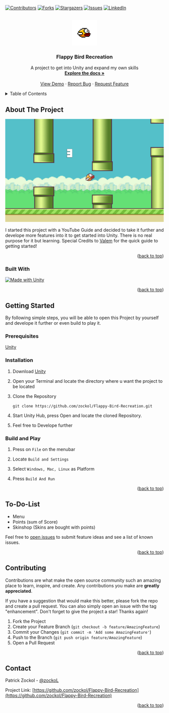 <a name="readme-top"></a>

[![Contributors][contributors-shield]][contributors-url]
[![Forks][forks-shield]][forks-url]
[![Stargazers][stars-shield]][stars-url]
[![Issues][issues-shield]][issues-url]
[![LinkedIn][linkedin-shield]][linkedin-url]

<!-- PROJECT LOGO -->
<br />
<div align="center">
  <a href="https://github.com/zockol/Flappy-Bird-Recreation">
    <img src="images/birdo.png" alt="Logo" width="80" height="80">
  </a>

<h3 align="center">Flappy Bird Recreation</h3>

  <p align="center">
    A project to get into Unity and expand my own skills
    <br />
    <a href="https://github.com/zockol/Flappy-Bird-Recreation"><strong>Explore the docs »</strong></a>
    <br />
    <br />
    <a href="https://github.com/zockol/Flappy-Bird-Recreation">View Demo</a>
    ·
    <a href="https://github.com/zockol/Flappy-Bird-Recreation/issues">Report Bug</a>
    ·
    <a href="https://github.com/zockol/Flappy-Bird-Recreation/issues">Request Feature</a>
  </p>
</div>

<!-- TABLE OF CONTENTS -->
<details>
  <summary>Table of Contents</summary>
  <ol>
    <li>
      <a href="#about-the-project">About The Project</a>
      <ul>
        <li><a href="#built-with">Built With</a></li>
      </ul>
    </li>
    <li>
      <a href="#getting-started">Getting Started</a>
      <ul>
        <li><a href="#prerequisites">Prerequisites</a></li>
        <li><a href="#installation">Installation</a></li>
        <li><a href="#build-and-play">Build and Play</a></li>
      </ul>
    </li>
    <li><a href="#todolist">To-Do-List</a></li>
    <li><a href="#contributing">Contributing</a></li>
    <li><a href="#contact">Contact</a></li>
  </ol>
</details>

<!-- ABOUT THE PROJECT -->

## About The Project

[![Product Name Screen Shot][product-screenshot]](https://github.com/zockol/Flappy-Bird-Recreation)

I started this project with a YouTube Guide and decided to take it further and develope more features into it to get started into Unity. There is no real purpose for it but learning. Special Credits to [Valem](https://www.youtube.com/c/ValemVR) for the quick guide to getting started!

<p align="right">(<a href="#readme-top">back to top</a>)</p>

### Built With

[![Made with Unity](https://img.shields.io/badge/Made%20with-Unity-57b9d3.svg?style=for-the-badge&logo=unity)](https://unity3d.com)

<p align="right">(<a href="#readme-top">back to top</a>)</p>

<!-- GETTING STARTED -->

## Getting Started

By following simple steps, you will be able to open this Project by yourself and develope it further or even build to play it.

### Prerequisites

[Unity](https://unity.com/de/download)

### Installation

1. Download [Unity](https://unity.com/de/download)

2. Open your Terminal and locate the directory where u want the project to be located

3. Clone the Repository

   ```
   git clone https://github.com/zockol/Flappy-Bird-Recreation.git
   ```

4. Start Unity Hub, press Open and locate the cloned Repository.

5. Feel free to Develope further

### Build and Play

1. Press on `File` on the menubar

2. Locate `Build and Settings`

3. Select `Windows, Mac, Linux` as Platform

4. Press `Build And Run`

<p align="right">(<a href="#readme-top">back to top</a>)</p>

## To-Do-List

- Menu
- Points (sum of Score)
- Skinshop (Skins are bought with points)

Feel free to [open issues](https://github.com/zockol/Flappy-Bird-Recreation/issues) to submit feature ideas and see a list of known issues.

<p align="right">(<a href="#readme-top">back to top</a>)</p>

<!-- CONTRIBUTING -->

## Contributing

Contributions are what make the open source community such an amazing place to learn, inspire, and create. Any contributions you make are **greatly appreciated**.

If you have a suggestion that would make this better, please fork the repo and create a pull request. You can also simply open an issue with the tag "enhancement".
Don't forget to give the project a star! Thanks again!

1. Fork the Project
2. Create your Feature Branch (`git checkout -b feature/AmazingFeature`)
3. Commit your Changes (`git commit -m 'Add some AmazingFeature'`)
4. Push to the Branch (`git push origin feature/AmazingFeature`)
5. Open a Pull Request

<p align="right">(<a href="#readme-top">back to top</a>)</p>

<!-- CONTACT -->

## Contact

Patrick Zockol - [@zockoL](https://twitter.com/zockoL)

Project Link: [https://github.com/zockol/Flappy-Bird-Recreation](https://github.com/zockol/Flappy-Bird-Recreation)

<p align="right">(<a href="#readme-top">back to top</a>)</p>

<!-- MARKDOWN LINKS & IMAGES -->
<!-- https://www.markdownguide.org/basic-syntax/#reference-style-links -->

[contributors-shield]: https://img.shields.io/github/contributors/zockol/Flappy-Bird-Recreation.svg?style=for-the-badge
[contributors-url]: https://github.com/zockol/Flappy-Bird-Recreation/graphs/contributors
[forks-shield]: https://img.shields.io/github/forks/zockol/Flappy-Bird-Recreation.svg?style=for-the-badge
[forks-url]: https://github.com/zockol/Flappy-Bird-Recreation/network/members
[stars-shield]: https://img.shields.io/github/stars/zockol/Flappy-Bird-Recreation.svg?style=for-the-badge
[stars-url]: https://github.com/zockol/Flappy-Bird-Recreation/stargazers
[issues-shield]: https://img.shields.io/github/issues/zockol/Flappy-Bird-Recreation.svg?style=for-the-badge
[issues-url]: https://github.com/zockol/Flappy-Bird-Recreation/issues
[license-shield]: https://img.shields.io/github/license/zockol/Flappy-Bird-Recreation.svg?style=for-the-badge
[license-url]: https://github.com/zockol/Flappy-Bird-Recreation/blob/master/LICENSE.txt
[linkedin-shield]: https://img.shields.io/badge/-LinkedIn-black.svg?style=for-the-badge&logo=linkedin&colorB=555
[linkedin-url]: https://www.linkedin.com/in/patrick-zockol-687204253/
[product-screenshot]: images/Project.png
